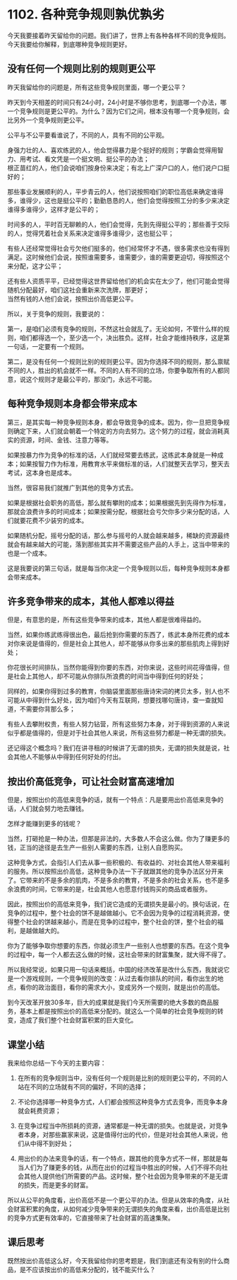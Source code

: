 # 1102. 各种竞争规则孰优孰劣
今天我要接着昨天留给你的问题。我们讲了，世界上有各种各样不同的竞争规则。今天我要给你解释，到底哪种竞争规则更好。
## 没有任何一个规则比别的规则更公平
昨天我留给你的问题是，所有这些竞争规则里面，哪一个更公平？

昨天到今天相差的时间只有24小时，24小时是不够你思考，到底哪一个办法，哪一个竞争规则是更公平的。为什么？因为它们之间，根本没有哪一个竞争规则，会比另外一个竞争规则更公平。

公平与不公平要看谁说了，不同的人，具有不同的公平观。

身强力壮的人、喜欢练武的人，他会觉得暴力是个挺好的规则；学霸会觉得用智力、用考试、看文凭是一个挺文明、挺公平的办法；<br>根正苗红的人，他们会说咱们按身份来决定；有北上广深户口的人，他们说户口挺好的；

那些事业发展顺利的人，平步青云的人，他们说按照咱们的职位高低来确定谁得多，谁得少，这也是挺公平的；勤勤恳恳的人，他们会觉得按照工分的多少来决定谁得多谁得少，这样才是公平的；

时间多的人，平时百无聊赖的人，他们会觉得，先到先得挺公平的；那些善于交际的人，觉得凭着社会关系来决定谁得多谁得少，这也挺公平；

有些人还经常觉得社会亏欠他们挺多的，他们经常怀才不遇，很多需求也没有得到满足。这时候他们会说，按照谁需要多，谁需要少，谁的需要更迫切，得按照这个来分配，这才公平；

还有些人资质平平，已经觉得这世界留给他们的机会实在太少了，他们可能会觉得随机分配最好，咱们这社会重新来次洗牌，那更好；<br>当然有钱的人他们会说，按照出价高低更公平。

所以，关于竞争的规则，我要说的：

第一，是咱们必须有竞争的规则，不然这社会就乱了。无论如何，不管什么样的规则，咱们都得选一个，至少选一个，决出胜负。这样，社会才能维持秩序，这是第一句话，一定要有一个规则。

第二，是没有任何一个规则比别的规则更公平。因为你选择不同的规则，那么禀赋不同的人，胜出的机会就不一样。不同的人有不同的立场，你要争取所有的人都同意，说这个规则才是最公平的，那没门，永远不可能。
## 每种竞争规则本身都会带来成本
第三，是其实每一种竞争规则本身，都会导致竞争的成本。因为，你一旦把竞争规则确定下来，人们就会朝着一个特定的方向去努力。这个努力的过程，就会消耗真实的资源，时间、金钱、注意力等等。

如果按暴力作为竞争的标准的话，人们就经常要去练武，这练武本身就是一种成本；如果按智力作为标准，用教育水平来做标准的话，人们就整天去学习，整天去考试，这本身也是成本。

当然，很容易我们就推广到其他的竞争方式去。

如果是根据社会职务的高低，那么就有攀附的成本；如果根据先到先得作为标准，那就会浪费许多的时间成本；如果按需分配，根据社会亏欠你多少来分配的话，人们就要花费不少装穷的成本。

如果随机分配，摇号分配的话，那么参与摇号的人就会越来越多，稀缺的资源最终就会有越来越大的可能，落到那些其实并不需要这些产品的人手上，这当中带来的也是一个成本。

这是我要说的第三句话，就是每当你决定一个竞争规则以后，每种竞争规则本身都会带来成本。
## 许多竞争带来的成本，其他人都难以得益
但是，有意思的是，所有这些竞争带来的成本，其他人都是很难得益的。

当然，如果你练武练得很出色，最后抢到你需要的东西了，练武本身所花费的成本对你来说是值得的，但是社会上其他人，却不能够从你多出来的那些肌肉上得到好处；

你花很长时间排队，当然你能得到你要的东西，对你来说，这些时间花得值得，但是社会上其他人，却不可能从你排队所浪费的时间当中得到任何的好处；

同样的，如果你得到过多的教育，你脑袋里面那些唐诗宋词的拷贝太多，别人也不可能从中得到什么好处，因为咱们今天有互联网，想要找哪句唐诗，查一查就知道，不需要你背那么多；

有些人去攀附权贵，有些人努力钻营，所有这些努力本身，对于得到资源的人来说似乎都是值得的，但是对于社会其他人来说，所有这些努力都是一种无谓的损失。

还记得这个概念吗？我们在讲寻租的时候讲了无谓的损失，无谓的损失就是说，社会其他人不能够从中得到任何好处的付出。
## 按出价高低竞争，可让社会财富高速增加
但是，按照出价的高低来竞争的话，就有一个特点：凡是要用出价高低来竞争的话，人们就会努力地去赚钱。

怎样才能赚到更多的钱呢？

当然，打砸抢是一种办法，但那是非法的，大多数人不会这么做。你为了赚更多的钱，正当的途径是去生产一些别人需要的东西，让别人自愿购买。

这种竞争方式，会指引人们去从事一些积极的、有收益的、对社会其他人带来福利的服务。所以按照出价高低，这种竞争办法一下子就跟其他的竞争办法区分开来了。它带来的不是多余的肌肉，不是多余的教育，不是多余的社会关系，也不是多余浪费的时间，它带来的是，社会其他人也愿意付钱购买的商品或者服务。

因此，按照出价的高低来竞争，我们说它造成的无谓损失是最小的。换句话说，在竞争的过程中，整个社会的饼不是越做越小。它不会因为竞争的过程消耗资源，使得整个社会的饼越来越小，而是在竞争的过程中，整个社会的饼，整个社会的福利，是越做越大的。

你为了能够争取你想要的东西，你就必须生产一些别人也想要的东西。在这个竞争的过程中，每一个人都去这么做的时候，这社会带来的财富集聚，就大得不得了。

所以我经常说，如果只用一句话来概括，中国的经济改革是改什么东西，我就说它是一个游戏规则，一个竞争规则的改变：从过去看你排队的时间，看你出生的地点，看你的政治面目，看你的需求大小，变成另外一个规则，就是出价的高低。

到今天改革开放30多年，巨大的成果就是我们今天所需要的绝大多数的商品服务，基本上都是按照出价的高低来分配的。就这么一个简单的社会竞争规则的转变，造成了我们整个社会财富积累的巨大变化。
## 课堂小结
我来给你总结一下今天的主要内容：

1. 在所有的竞争规则当中，没有任何一个规则是比别的规则更公平的，不同的人站在不同的立场就有不同的偏好，不同的选择；

2. 不论你选择哪一种竞争方式，人们都会按照这种竞争方式去竞争，而竞争本身就会耗费资源；

3. 在竞争过程当中所损耗的资源，通常都是一种无谓的损失。也就是说，对竞争者本身，对那些赢家来说，这是值得付出的代价，但是对社会其他人来说，他们从中得不到好处；

4. 用出价的办法来竞争的话，有一个特点，跟其他的竞争方式不一样，那就是每当人们为了赚更多的钱，从而在出价的过程当中胜出的时候，人们不得不向社会其他人提供他们所需要的产品。这时候，整个社会因为竞争带来的不是无谓的损失，而是更多的财富。

所以从公平的角度看，出价高低不是一个更公平的办法。但是从效率的角度，从社会财富积累的角度，从如何减少竞争带来的无谓损失的角度来看，出价高低是比别的竞争方式更有效率的，它直接带来了社会财富的高速集聚。
## 课后思考
既然按出价高低这么好，今天我留给你的思考题是，我们到底还有没有别的什么商品，是不应该按出价的高低来分配的，钱不能买什么？